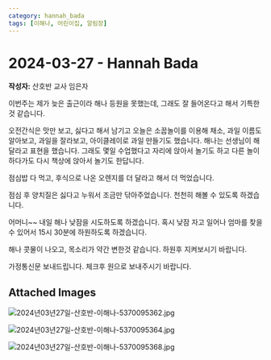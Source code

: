 ```yaml
---
category: hannah_bada
tags: [이해나, 어린이집, 알림장]
---
```


# 2024-03-27 - Hannah Bada

**작성자:** 산호반 교사 임은자  

이번주는 제가 늦은 출근이라  해나 등원을 못했는데, 그래도 잘 들어온다고 해서 기특한 것 같습니다.

오전간식은 맛만 보고, 싫다고 해서 남기고 오늘은 소꿉놀이를 이용해 채소, 과일 이름도 알아보고,  과일을 잘라보고,  아이클레이로 과일 만들기도 했습니다. 해나는 선생님이 해달라고 표현을 했습니다. 그래도 몇일 수업했다고 자리에 앉아서 놀기도 하고 다른 놀이 하다가도 다시 책상에 앉아서 놀기도 한답니다.

점심밥 다 먹고, 후식으로 나온 오렌지를 더 달라고 해서 더 먹었습니다.

점심 후 양치질은 싫다고 누워서  조금만 닦아주었습니다.  천천히 해볼 수 있도록 하겠습니다.

어머니~~ 내일 해나  낮잠을 시도하도록 하겠습니다. 혹시 낮잠 자고 일어나 엄마를 찾을 수 있어서 15시 30분에 하원하도록 하겠습니다. 

해나 콧물이 나오고, 목소리가 약간 변한것 같습니다. 하원후 지켜보시기 바랍니다.

가정통신문 보내드립니다. 체크후 원으로 보내주시기 바랍니다.

## Attached Images
![2024년03년27일-산호반-이해나-5370095362.jpg](d:\Users\hannah\Downloads\kids\photo\2024년03년27일-산호반-이해나-5370095362.jpg)

![2024년03년27일-산호반-이해나-5370095364.jpg](d:\Users\hannah\Downloads\kids\photo\2024년03년27일-산호반-이해나-5370095364.jpg)

![2024년03년27일-산호반-이해나-5370095368.jpg](d:\Users\hannah\Downloads\kids\photo\2024년03년27일-산호반-이해나-5370095368.jpg)


